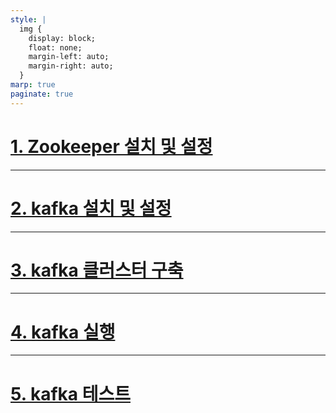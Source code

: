 ```yaml
---
style: |
  img {
    display: block;
    float: none;
    margin-left: auto;
    margin-right: auto;
  }
marp: true
paginate: true
---
```

# [1. Zookeeper 설치 및 설정](./1.%20Zookeeper%20설치%20및%20설정.md)

---
# [2. kafka 설치 및 설정](./2.%20kafka%20설치%20및%20설정.md)

---
# [3. kafka 클러스터 구축](./3.%20kafka%20클러스터%20구축.md)

---
# [4. kafka 실행](./4.%20kafka%20실행.md)

---
# [5. kafka 테스트](./5.%20kafka%20테스트.md)
